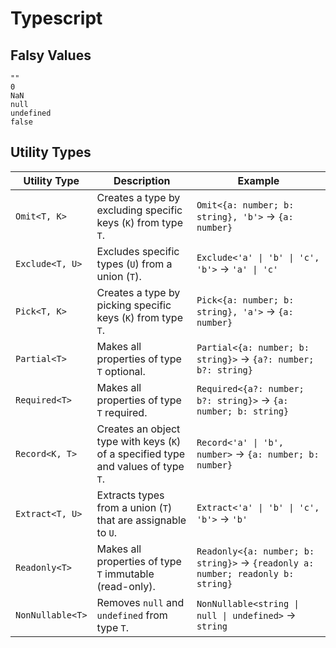 # Typescript

## Falsy Values

```
""
0
NaN
null
undefined
false
```

## Utility Types

| **Utility Type** | **Description**                                                                    | **Example**                                                                     |
| ---------------- | ---------------------------------------------------------------------------------- | ------------------------------------------------------------------------------- |
| `Omit<T, K>`     | Creates a type by excluding specific keys (`K`) from type `T`.                     | `Omit<{a: number; b: string}, 'b'>` → `{a: number}`                             |
| `Exclude<T, U>`  | Excludes specific types (`U`) from a union (`T`).                                  | `Exclude<'a' \| 'b' \| 'c', 'b'>` → `'a' \| 'c'`                                |
| `Pick<T, K>`     | Creates a type by picking specific keys (`K`) from type `T`.                       | `Pick<{a: number; b: string}, 'a'>` → `{a: number}`                             |
| `Partial<T>`     | Makes all properties of type `T` optional.                                         | `Partial<{a: number; b: string}>` → `{a?: number; b?: string}`                  |
| `Required<T>`    | Makes all properties of type `T` required.                                         | `Required<{a?: number; b?: string}>` → `{a: number; b: string}`                 |
| `Record<K, T>`   | Creates an object type with keys (`K`) of a specified type and values of type `T`. | `Record<'a' \| 'b', number>` → `{a: number; b: number}`                         |
| `Extract<T, U>`  | Extracts types from a union (`T`) that are assignable to `U`.                      | `Extract<'a' \| 'b' \| 'c', 'b'>` → `'b'`                                       |
| `Readonly<T>`    | Makes all properties of type `T` immutable (read-only).                            | `Readonly<{a: number; b: string}>` → `{readonly a: number; readonly b: string}` |
| `NonNullable<T>` | Removes `null` and `undefined` from type `T`.                                      | `NonNullable<string \| null \| undefined>` → `string`                           |
